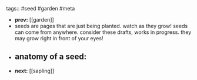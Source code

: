 tags:: #seed #garden #meta

- **prev:** [[garden]]
- seeds are pages that are just being planted. watch as they grow! seeds can come from anywhere. consider these drafts, works in progress. they may grow right in front of your eyes!
- anatomy of a seed:
	-
- **next:** [[sapling]]